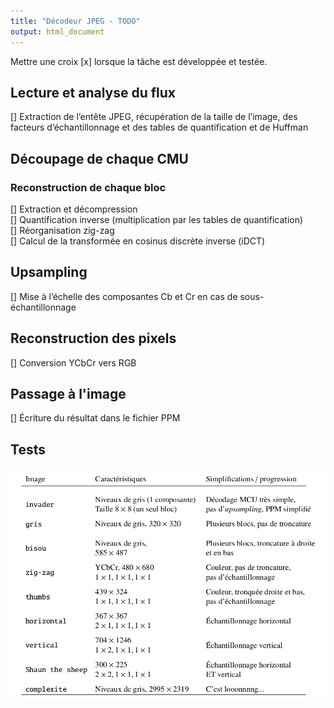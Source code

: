 ```yaml
---
title: "Décodeur JPEG - TODO"
output: html_document
---
```


Mettre une croix [x] lorsque la tâche est développée et testée.

## Lecture et analyse du flux

[] Extraction de l’entête JPEG, récupération de la taille de l’image, des facteurs d’échantillonnage et des tables de quantification et de Huffman  

## Découpage de chaque CMU

### Reconstruction de chaque bloc

[] Extraction et décompression  
[] Quantification inverse (multiplication par les tables de quantification)  
[] Réorganisation zig-zag  
[] Calcul de la transformée en cosinus discrète inverse (iDCT)  

## Upsampling

[] Mise à l’échelle des composantes Cb et Cr en cas de sous-échantillonnage  

## Reconstruction des pixels

[] Conversion YCbCr vers RGB  

## Passage à l'image

[] Écriture du résultat dans le fichier PPM

## Tests

![](tests.png)
